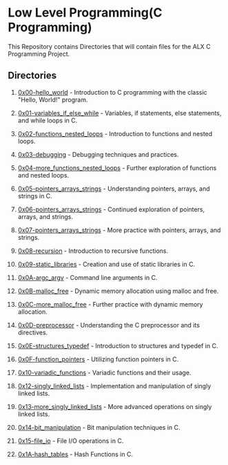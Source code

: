 # Low Level Programming(C Programming)

This Repository contains Directories that will contain files for the ALX C Programming Project.

## Directories

1. [0x00-hello_world](./0x00-hello_world) - Introduction to C programming with the classic "Hello, World!" program.

2. [0x01-variables_if_else_while](./0x01-variables_if_else_while) - Variables, if statements, else statements, and while loops in C.

3. [0x02-functions_nested_loops](./0x02-functions_nested_loops) - Introduction to functions and nested loops.

4. [0x03-debugging](./0x03-debugging) - Debugging techniques and practices.

5. [0x04-more_functions_nested_loops](./0x04-more_functions_nested_loops) - Further exploration of functions and nested loops.

6. [0x05-pointers_arrays_strings](./0x05-pointers_arrays_strings) - Understanding pointers, arrays, and strings in C.

7. [0x06-pointers_arrays_strings](./0x06-pointers_arrays_strings) - Continued exploration of pointers, arrays, and strings.

8. [0x07-pointers_arrays_strings](./0x07-pointers_arrays_strings) - More practice with pointers, arrays, and strings.

9. [0x08-recursion](./0x08-recursion) - Introduction to recursive functions.

10. [0x09-static_libraries](./0x09-static_libraries) - Creation and use of static libraries in C.

11. [0x0A-argc_argv](./0x0A-argc_argv) - Command line arguments in C.

12. [0x0B-malloc_free](./0x0B-malloc_free) - Dynamic memory allocation using malloc and free.

13. [0x0C-more_malloc_free](./0x0C-more_malloc_free) - Further practice with dynamic memory allocation.

14. [0x0D-preprocessor](./0x0D-preprocessor) - Understanding the C preprocessor and its directives.

15. [0x0E-structures_typedef](./0x0E-structures_typedef) - Introduction to structures and typedef in C.

16. [0x0F-function_pointers](./0x0F-function_pointers) - Utilizing function pointers in C.

17. [0x10-variadic_functions](./0x10-variadic_functions) - Variadic functions and their usage.

18. [0x12-singly_linked_lists](./0x12-singly_linked_lists) - Implementation and manipulation of singly linked lists.

19. [0x13-more_singly_linked_lists](./0x13-more_singly_linked_lists) - More advanced operations on singly linked lists.

20. [0x14-bit_manipulation](./0x14-bit_manipulation) - Bit manipulation techniques in C.

21. [0x15-file_io](./0x15-file_io) - File I/O operations in C.

22. [0x1A-hash_tables](./0x1A-hash_tables) - Hash Functions in C.
